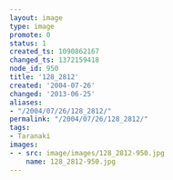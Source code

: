 ```yaml
---
layout: image
type: image
promote: 0
status: 1
created_ts: 1090862167
changed_ts: 1372159418
node_id: 950
title: '128_2812'
created: '2004-07-26'
changed: '2013-06-25'
aliases:
- "/2004/07/26/128_2812/"
permalink: "/2004/07/26/128_2812/"
tags:
- Taranaki
images:
- - src: image/images/128_2812-950.jpg
    name: 128_2812-950.jpg
---
```


